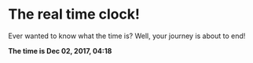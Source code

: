 # The real time clock!

Ever wanted to know what the time is? Well, your journey is about to end!

**The time is Dec 02, 2017, 04:18**
